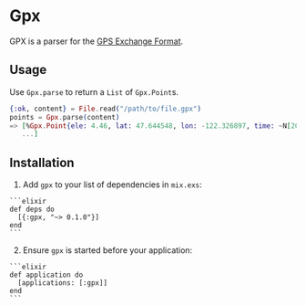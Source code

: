 # Gpx

GPX is a parser for the [GPS Exchange Format](https://en.wikipedia.org/wiki/GPS_Exchange_Format).

## Usage

Use `Gpx.parse` to return a `List` of `Gpx.Point`s.

```elixir
{:ok, content} = File.read("/path/to/file.gpx")
points = Gpx.parse(content)
=> [%Gpx.Point{ele: 4.46, lat: 47.644548, lon: -122.326897, time: ~N[2016-10-31 22:30:27]}
   ...]
```

## Installation

  1. Add `gpx` to your list of dependencies in `mix.exs`:

    ```elixir
    def deps do
      [{:gpx, "~> 0.1.0"}]
    end
    ```

  2. Ensure `gpx` is started before your application:

    ```elixir
    def application do
      [applications: [:gpx]]
    end
    ```
